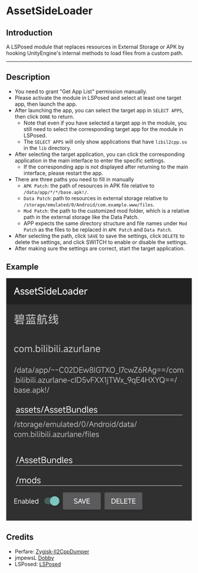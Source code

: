 # AssetSideLoader

## Introduction

A LSPosed module that replaces resources in External Storage or APK by hooking UnityEngine's internal methods to load files from a custom path.

---
## Description

- You need to grant "Get App List" permission manually.
- Please activate the module in LSPosed and select at least one target app, then launch the app.
- After launching the app, you can select the target app in `SELECT APPS`, then click `DONE` to return.
  - Note that even if you have selected a target app in the module, you still need to select the corresponding target app for the module in LSPosed.
  - The `SELECT APPS` will only show applications that have `libil2cpp.so` in the `lib` directory.
- After selecting the target application, you can click the corresponding application in the main interface to enter the specific settings.
  - If the corresponding app is not displayed after returning to the main interface, please restart the app.
- There are three paths you need to fill in manually
  - `APK Patch`: the path of resources in APK file relative to `/data/app/*/*/base.apk!/`.
  - `Data Patch`: path to resources in external storage relative to `/storage/emulated/0/Android/com.example.www/files`.
  - `Mod Patch`: the path to the customized mod folder, which is a relative path in the external storage like the Data Patch.
  - APP expects the same directory structure and file names under `Mod Patch` as the files to be replaced in `APK Patch` and `Data Patch`.
- After selecting the path, click `SAVE` to save the settings, click `DELETE` to delete the settings, and click SWITCH to enable or disable the settings.
- After making sure the settings are correct, start the target application.

## Example

![example](doc/example.jpg)

## Credits

- Perfare: [Zygisk-Il2CppDumper](https://github.com/Perfare/Zygisk-Il2CppDumper)
- jmpewsL [Dobby](https://github.com/jmpews/Dobby)
- LSPosed: [LSPosed](https://github.com/LSPosed/LSPosed)